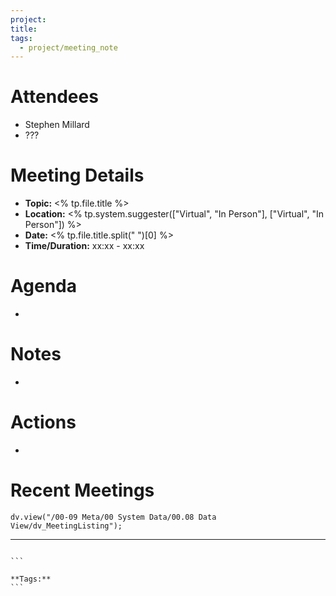 ```yaml
---
project: 
title: 
tags:
  - project/meeting_note
---
```

# Attendees
- Stephen Millard
- ???

# Meeting Details
- **Topic:** <% tp.file.title %>  
- **Location:** <% tp.system.suggester(["Virtual", "In Person"], ["Virtual", "In Person"]) %>
- **Date:** <% tp.file.title.split(" ")[0] %>
- **Time/Duration:** xx:xx - xx:xx

# Agenda
- 

# Notes
- 

# Actions
- 

# Recent Meetings
```dataviewjs
dv.view("/00-09 Meta/00 System Data/00.08 Data View/dv_MeetingListing");
```
---
````

```

**Tags:** 
```